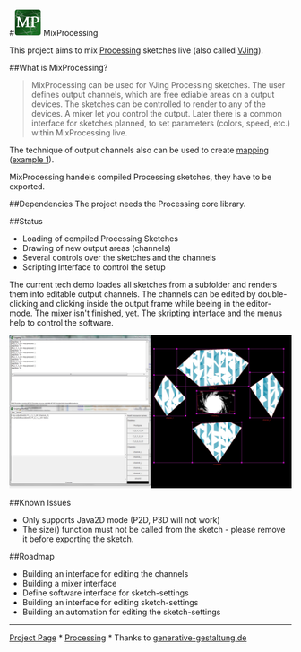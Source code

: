 #![MixProcessing Logo](https://github.com/itschleemilch/MixProcessing/raw/master/images/MixProcessing-Logo_48x48.png) MixProcessing

This project aims to mix [Processing](http://www.processing.org/) sketches live (also called [VJing](http://en.wikipedia.org/wiki/VJing)). 

##What is MixProcessing?
>MixProcessing can be used for VJing Processing sketches. The user defines output channels, which are free ediable areas on a output devices. The sketches can be controlled to render to any of the devices. A mixer let you control the output. Later there is a common interface for sketches planned, to set parameters (colors, speed, etc.) within MixProcessing live.

The technique of output channels also can be used to create [mapping](http://en.wikipedia.org/wiki/Projection_mapping) ([example 1](http://www.vjseptum.com/wp-content/uploads/2013/01/Coliseum_VO_003.jpg)).

MixProcessing handels compiled Processing sketches, they have to be exported.

##Dependencies
The project needs the Processing core library.

##Status
* Loading of compiled Processing Sketches
* Drawing of new output areas (channels)
* Several controls over the sketches and the channels
* Scripting Interface to control the setup

The current tech demo loades all sketches from a subfolder and renders them into editable output channels. The channels can be edited by double-clicking and clicking inside the output frame while beeing in the editor-mode. The mixer isn't finished, yet. The skripting interface and the menus help to control the software.

![Demonstration of the current codebase](https://github.com/itschleemilch/MixProcessing/raw/master/images/2014-08-15_tech_demo.jpg)

##Known Issues
* Only supports Java2D mode (P2D, P3D will not work)
* The size() function must not be called from the sketch - please remove it before exporting the sketch.

##Roadmap
* Building an interface for editing the channels
* Building a mixer interface
* Define software interface for sketch-settings
* Building an interface for editing sketch-settings
* Building an automation for editing the sketch-settings

---
[Project Page](http://itschleemilch.github.io/MixProcessing/) * [Processing](http://www.processing.org/) * Thanks to [generative-gestaltung.de](http://generative-gestaltung.de/)
